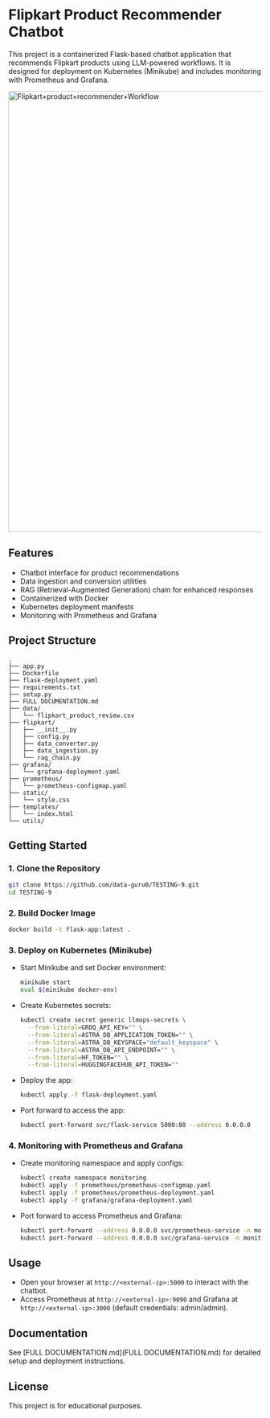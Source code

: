 # Flipkart Product Recommender Chatbot

This project is a containerized Flask-based chatbot application that recommends Flipkart products using LLM-powered workflows. It is designed for deployment on Kubernetes (Minikube) and includes monitoring with Prometheus and Grafana.

<img width="1287" height="878" alt="Flipkart+product+recommender+Workflow" src="https://github.com/user-attachments/assets/59642505-e96d-4b57-ab51-9d55f7483c16" />


## Features

- Chatbot interface for product recommendations
- Data ingestion and conversion utilities
- RAG (Retrieval-Augmented Generation) chain for enhanced responses
- Containerized with Docker
- Kubernetes deployment manifests
- Monitoring with Prometheus and Grafana

## Project Structure

```
.
├── app.py
├── Dockerfile
├── flask-deployment.yaml
├── requirements.txt
├── setup.py
├── FULL DOCUMENTATION.md
├── data/
│   └── flipkart_product_review.csv
├── flipkart/
│   ├── __init__.py
│   ├── config.py
│   ├── data_converter.py
│   ├── data_ingestion.py
│   └── rag_chain.py
├── grafana/
│   └── grafana-deployment.yaml
├── prometheus/
│   └── prometheus-configmap.yaml
├── static/
│   └── style.css
├── templates/
│   └── index.html
└── utils/
```

## Getting Started

### 1. Clone the Repository

```bash
git clone https://github.com/data-guru0/TESTING-9.git
cd TESTING-9
```

### 2. Build Docker Image

```bash
docker build -t flask-app:latest .
```

### 3. Deploy on Kubernetes (Minikube)

- Start Minikube and set Docker environment:

  ```bash
  minikube start
  eval $(minikube docker-env)
  ```

- Create Kubernetes secrets:

  ```bash
  kubectl create secret generic llmops-secrets \
    --from-literal=GROQ_API_KEY="" \
    --from-literal=ASTRA_DB_APPLICATION_TOKEN="" \
    --from-literal=ASTRA_DB_KEYSPACE="default_keyspace" \
    --from-literal=ASTRA_DB_API_ENDPOINT="" \
    --from-literal=HF_TOKEN="" \
    --from-literal=HUGGINGFACEHUB_API_TOKEN=""
  ```

- Deploy the app:

  ```bash
  kubectl apply -f flask-deployment.yaml
  ```

- Port forward to access the app:

  ```bash
  kubectl port-forward svc/flask-service 5000:80 --address 0.0.0.0
  ```

### 4. Monitoring with Prometheus and Grafana

- Create monitoring namespace and apply configs:

  ```bash
  kubectl create namespace monitoring
  kubectl apply -f prometheus/prometheus-configmap.yaml
  kubectl apply -f prometheus/prometheus-deployment.yaml
  kubectl apply -f grafana/grafana-deployment.yaml
  ```

- Port forward to access Prometheus and Grafana:

  ```bash
  kubectl port-forward --address 0.0.0.0 svc/prometheus-service -n monitoring 9090:9090
  kubectl port-forward --address 0.0.0.0 svc/grafana-service -n monitoring 3000:3000
  ```

## Usage

- Open your browser at `http://<external-ip>:5000` to interact with the chatbot.
- Access Prometheus at `http://<external-ip>:9090` and Grafana at `http://<external-ip>:3000` (default credentials: admin/admin).

## Documentation

See [FULL DOCUMENTATION.md](FULL DOCUMENTATION.md) for detailed setup and deployment instructions.

## License

This project is for educational purposes.
